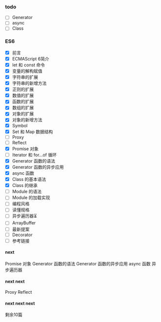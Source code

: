 ### todo
- [ ] Generator
- [ ] async
- [ ] Class

### ES6
- [x] 前言
- [x] ECMAScript 6简介
- [x] let 和 const 命令
- [x] 变量的解构赋值
- [x] 字符串的扩展
- [x] 字符串的新增方法
- [x] 正则的扩展
- [x] 数值的扩展
- [x] 函数的扩展
- [x] 数组的扩展
- [x] 对象的扩展
- [x] 对象的新增方法
- [x] Symbol
- [x] Set 和 Map 数据结构
- [ ] Proxy
- [ ] Reflect
- [x] Promise 对象
- [ ] Iterator 和 for...of 循环
- [x] Generator 函数的语法
- [x] Generator 函数的异步应用
- [x] async 函数
- [x] Class 的基本语法
- [x] Class 的继承
- [ ] Module 的语法
- [ ] Module 的加载实现
- [ ] 编程风格
- [ ] 读懂规格
- [ ] 异步遍历器⏳
- [ ] ArrayBuffer
- [ ] 最新提案
- [ ] Decorator
- [ ] 参考链接

#### next
Promise 对象
Generator 函数的语法
Generator 函数的异步应用
async 函数
异步遍历器

#### next next
Proxy
Reflect

#### next next next
剩余10篇
